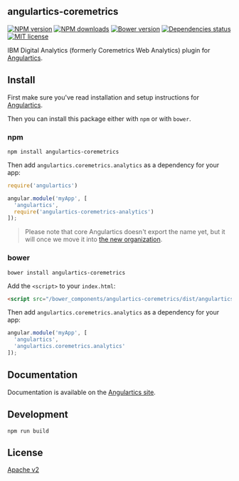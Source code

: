 ## angulartics-coremetrics

[![NPM version][npm-image]][npm-url] [![NPM downloads][npm-downloads-image]][npm-downloads-url] [![Bower version][bower-image]][bower-url] [![Dependencies status][dep-status-image]][dep-status-url] [![MIT license][license-image]][license-url]

IBM Digital Analytics (formerly Coremetrics Web Analytics) plugin for [Angulartics](http://github.com/luisfarzati/angulartics).

## Install

First make sure you've read installation and setup instructions for [Angulartics](https://github.com/luisfarzati/angulartics#install).

Then you can install this package either with `npm` or with `bower`.

### npm

```shell
npm install angulartics-coremetrics
```

Then add `angulartics.coremetrics.analytics` as a dependency for your app:

```javascript
require('angulartics')

angular.module('myApp', [
  'angulartics', 
  require('angulartics-coremetrics-analytics')
]);
```

> Please note that core Angulartics doesn't export the name yet, but it will once we move it into [the new organization](http://github.com/angulartics).

### bower

```shell
bower install angulartics-coremetrics
```

Add the `<script>` to your `index.html`:

```html
<script src="/bower_components/angulartics-coremetrics/dist/angulartics-coremetrics.min.js"></script>
```

Then add `angulartics.coremetrics.analytics` as a dependency for your app:

```javascript
angular.module('myApp', [
  'angulartics', 
  'angulartics.coremetrics.analytics'
]);
```

## Documentation

Documentation is available on the [Angulartics site](http://luisfarzati.github.io/angulartics).

## Development

```shell
npm run build
```

## License

[Apache v2](LICENSE)

[npm-image]: https://img.shields.io/npm/v/angulartics-coremetrics.svg
[npm-url]: https://npmjs.org/package/angulartics-coremetrics
[npm-downloads-image]: https://img.shields.io/npm/dm/angulartics-coremetrics.svg
[npm-downloads-url]: https://npmjs.org/package/angulartics-goremetrics
[bower-image]: https://img.shields.io/bower/v/angulartics-coremetrics.svg
[bower-url]: http://bower.io/search/?q=angulartics-coremetrics
[dep-status-image]: https://img.shields.io/david/angulartics/angulartics-coremetrics.svg
[dep-status-url]: https://david-dm.org/angulartics/angulartics-coremetrics
[license-image]: http://img.shields.io/badge/license-Apachev2-blue.svg
[license-url]: LICENSE